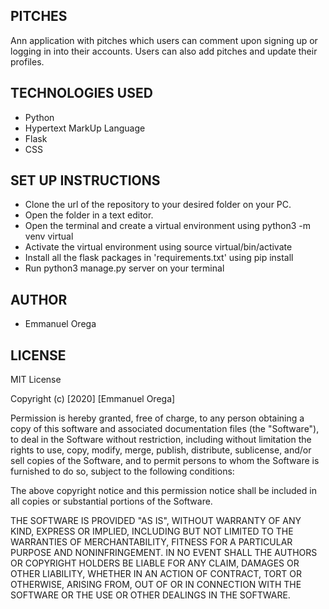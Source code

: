 ## PITCHES
Ann application with pitches which users can comment upon signing up or logging in into their accounts. Users can also 
add pitches and update their profiles.

## TECHNOLOGIES USED
* Python
* Hypertext MarkUp Language
* Flask
* CSS

## SET UP INSTRUCTIONS
* Clone the url of the repository to your desired folder on your PC.
* Open the folder in a text editor.
* Open the terminal and create a virtual environment using python3 -m venv virtual
* Activate the virtual environment using source virtual/bin/activate
* Install all the flask packages in 'requirements.txt' using pip install
* Run python3 manage.py server on your terminal

## AUTHOR
* Emmanuel Orega

## LICENSE
MIT License

Copyright (c) [2020] [Emmanuel Orega]

Permission is hereby granted, free of charge, to any person obtaining a copy of this software and associated documentation files (the "Software"), to deal in the Software without restriction, including without limitation the rights to use, copy, modify, merge, publish, distribute, sublicense, and/or sell copies of the Software, and to permit persons to whom the Software is furnished to do so, subject to the following conditions:

The above copyright notice and this permission notice shall be included in all copies or substantial portions of the Software.

THE SOFTWARE IS PROVIDED "AS IS", WITHOUT WARRANTY OF ANY KIND, EXPRESS OR IMPLIED, INCLUDING BUT NOT LIMITED TO THE WARRANTIES OF MERCHANTABILITY, FITNESS FOR A PARTICULAR PURPOSE AND NONINFRINGEMENT. IN NO EVENT SHALL THE AUTHORS OR COPYRIGHT HOLDERS BE LIABLE FOR ANY CLAIM, DAMAGES OR OTHER LIABILITY, WHETHER IN AN ACTION OF CONTRACT, TORT OR OTHERWISE, ARISING FROM, OUT OF OR IN CONNECTION WITH THE SOFTWARE OR THE USE OR OTHER DEALINGS IN THE SOFTWARE.